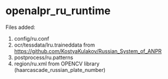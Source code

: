 # openalpr_ru_runtime

Files added:
1. config/ru.conf
2. ocr/tessdata/lru.traineddata from https://github.com/KostyaKulakov/Russian_System_of_ANPR
3. postprocess/ru.patterns
4. region/ru.xml from OPENCV library (haarcascade_russian_plate_number)
